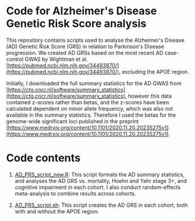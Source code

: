 # Code for Alzheimer's Disease Genetic Risk Score analysis

This repository contains scripts used to analyse the Alzheimer's Disease (AD) Genetic Risk Score (GRS) in relation to Parkinson's Disease progression. We created AD GRSs based on the most recent AD case-control GWAS by Wightman et al. [https://pubmed.ncbi.nlm.nih.gov/34493870/](https://pubmed.ncbi.nlm.nih.gov/34493870/), excluding the APOE region. 

Initially, I downloaded the full summary statistics for the AD GWAS from [https://ctg.cncr.nl/software/summary_statistics](https://ctg.cncr.nl/software/summary_statistics), however this data contained z-scores rather than betas, and the z-scores have been calculated dependent on minor allele frequency, which was also not available in the summary statistics. Therefore I used the betas for the genome-wide significant loci published in the preprint [https://www.medrxiv.org/content/10.1101/2020.11.20.20235275v1](https://www.medrxiv.org/content/10.1101/2020.11.20.20235275v1).

# Code contents

1. [AD_PRS_script_new.R](https://github.com/huw-morris-lab/PD-survival-GWAS/blob/main/AD_GRS/AD_PRS_script_new.R): This script formats the AD summary statistics, and analyses the AD GRS vs. mortality, Hoehn and Yahr stage 3+, and cognitive impairment in each cohort. I also conduct random-effects meta-analysis to combine results across cohorts.

2. [AD_PRS_script.sh](https://github.com/huw-morris-lab/PD-survival-GWAS/blob/main/AD_GRS/AD_PRS_script.sh): This script creates the AD GRS in each cohort, both with and without the APOE region.
